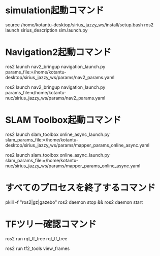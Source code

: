 # simulation起動コマンド
source /home/kotantu-desktop/sirius_jazzy_ws/install/setup.bash
ros2 launch sirius_description sim.launch.py

# Navigation2起動コマンド
ros2 launch nav2_bringup navigation_launch.py params_file:=/home/kotantu-desktop/sirius_jazzy_ws/params/nav2_params.yaml

ros2 launch nav2_bringup navigation_launch.py params_file:=/home/kotantu-nuc/sirius_jazzy_ws/params/nav2_params.yaml

# SLAM Toolbox起動コマンド
ros2 launch slam_toolbox online_async_launch.py slam_params_file:=/home/kotantu-desktop/sirius_jazzy_ws/params/mapper_params_online_async.yaml

ros2 launch slam_toolbox online_async_launch.py slam_params_file:=/home/kotantu-nuc/sirius_jazzy_ws/params/mapper_params_online_async.yaml

# すべてのプロセスを終了するコマンド
pkill -f "ros2|gz|gazebo"
ros2 daemon stop && ros2 daemon start

# TFツリー確認コマンド
ros2 run rqt_tf_tree rqt_tf_tree

ros2 run tf2_tools view_frames